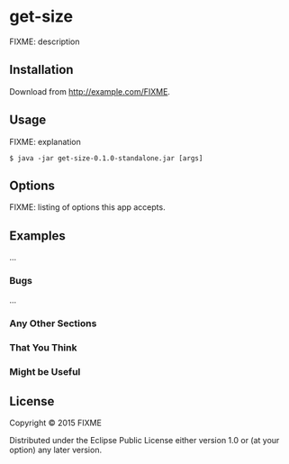 # get-size

FIXME: description

## Installation

Download from http://example.com/FIXME.

## Usage

FIXME: explanation

    $ java -jar get-size-0.1.0-standalone.jar [args]

## Options

FIXME: listing of options this app accepts.

## Examples

...

### Bugs

...

### Any Other Sections
### That You Think
### Might be Useful

## License

Copyright © 2015 FIXME

Distributed under the Eclipse Public License either version 1.0 or (at
your option) any later version.

